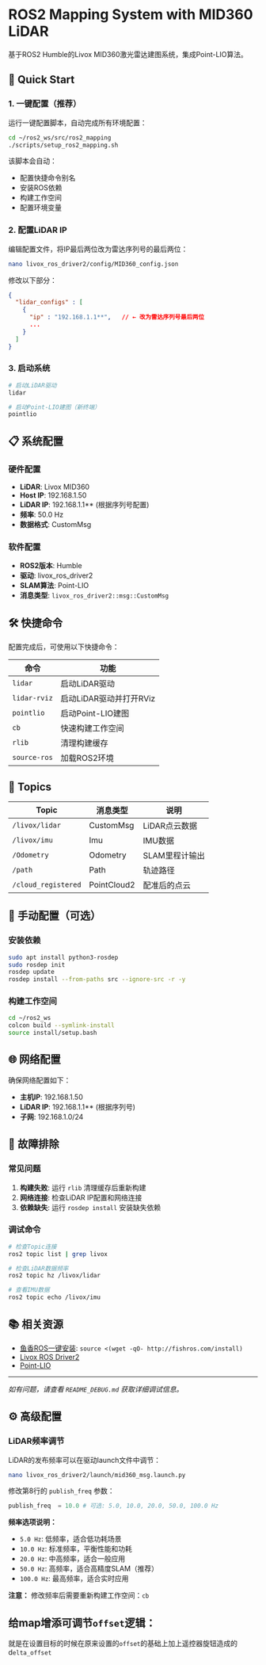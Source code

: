 # ROS2 Mapping System with MID360 LiDAR

基于ROS2 Humble的Livox MID360激光雷达建图系统，集成Point-LIO算法。

## 🚀 Quick Start

### 1. 一键配置（推荐）

运行一键配置脚本，自动完成所有环境配置：

```bash
cd ~/ros2_ws/src/ros2_mapping
./scripts/setup_ros2_mapping.sh
```

该脚本会自动：
- 配置快捷命令别名
- 安装ROS依赖
- 构建工作空间
- 配置环境变量

### 2. 配置LiDAR IP

编辑配置文件，将IP最后两位改为雷达序列号的最后两位：

```bash
nano livox_ros_driver2/config/MID360_config.json
```

修改以下部分：
```json
{
  "lidar_configs" : [
    {
      "ip" : "192.168.1.1**",   // ← 改为雷达序列号最后两位
      ...
    }
  ]
}
```

### 3. 启动系统

```bash
# 启动LiDAR驱动
lidar

# 启动Point-LIO建图（新终端）
pointlio
```

## 📋 系统配置

### 硬件配置
- **LiDAR**: Livox MID360
- **Host IP**: 192.168.1.50
- **LiDAR IP**: 192.168.1.1** (根据序列号配置)
- **频率**: 50.0 Hz
- **数据格式**: CustomMsg

### 软件配置
- **ROS2版本**: Humble
- **驱动**: livox_ros_driver2
- **SLAM算法**: Point-LIO
- **消息类型**: `livox_ros_driver2::msg::CustomMsg`

## 🛠️ 快捷命令

配置完成后，可使用以下快捷命令：

| 命令 | 功能 |
|------|------|
| `lidar` | 启动LiDAR驱动 |
| `lidar-rviz` | 启动LiDAR驱动并打开RViz |
| `pointlio` | 启动Point-LIO建图 |
| `cb` | 快速构建工作空间 |
| `rlib` | 清理构建缓存 |
| `source-ros` | 加载ROS2环境 |

## 📡 Topics

| Topic | 消息类型 | 说明 |
|-------|----------|------|
| `/livox/lidar` | CustomMsg | LiDAR点云数据 |
| `/livox/imu` | Imu | IMU数据 |
| `/Odometry` | Odometry | SLAM里程计输出 |
| `/path` | Path | 轨迹路径 |
| `/cloud_registered` | PointCloud2 | 配准后的点云 |

## 🔧 手动配置（可选）

### 安装依赖
```bash
sudo apt install python3-rosdep
sudo rosdep init
rosdep update
rosdep install --from-paths src --ignore-src -r -y
```

### 构建工作空间
```bash
cd ~/ros2_ws
colcon build --symlink-install
source install/setup.bash
```

## 🌐 网络配置

确保网络配置如下：
- **主机IP**: 192.168.1.50
- **LiDAR IP**: 192.168.1.1** (根据序列号)
- **子网**: 192.168.1.0/24

## 🚨 故障排除

### 常见问题
1. **构建失败**: 运行 `rlib` 清理缓存后重新构建
2. **网络连接**: 检查LiDAR IP配置和网络连接
3. **依赖缺失**: 运行 `rosdep install` 安装缺失依赖

### 调试命令
```bash
# 检查Topic连接
ros2 topic list | grep livox

# 检查LiDAR数据频率
ros2 topic hz /livox/lidar

# 查看IMU数据
ros2 topic echo /livox/imu
```

## 📚 相关资源

- [鱼香ROS一键安装](https://github.com/fishros/install): `source <(wget -qO- http://fishros.com/install)`
- [Livox ROS Driver2](https://github.com/Livox-SDK/livox_ros_driver2)
- [Point-LIO](https://github.com/hku-mars/Point-LIO)

---

*如有问题，请查看 `README_DEBUG.md` 获取详细调试信息。*

## ⚙️ 高级配置

### LiDAR频率调节

LiDAR的发布频率可以在驱动launch文件中调节：

```bash
nano livox_ros_driver2/launch/mid360_msg.launch.py
```

修改第8行的 `publish_freq` 参数：
```python
publish_freq  = 10.0 # 可选: 5.0, 10.0, 20.0, 50.0, 100.0 Hz
```

**频率选项说明：**
- `5.0 Hz`: 低频率，适合低功耗场景
- `10.0 Hz`: 标准频率，平衡性能和功耗
- `20.0 Hz`: 中高频率，适合一般应用
- `50.0 Hz`: 高频率，适合高精度SLAM（推荐）
- `100.0 Hz`: 最高频率，适合实时应用

**注意：** 修改频率后需要重新构建工作空间：`cb` 

## 给map增添可调节`offset`逻辑：

就是在设置目标的时候在原来设置的`offset`的基础上加上遥控器旋钮造成的d`elta_offset`
